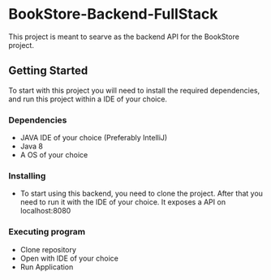 # BookStore-Backend-FullStack

This project is meant to searve as the backend API for the BookStore project.

## Getting Started

To start with this project you will need to install the required dependencies, and run this project
within a IDE of your choice. 

### Dependencies

* JAVA IDE of your choice (Preferably IntelliJ)
* Java 8
* A OS of your choice

### Installing

* To start using this backend, you need to clone the project. After that you need to run it with
the IDE of your choice. It exposes a API on localhost:8080

### Executing program

* Clone repository
* Open with IDE of your choice
* Run Application


